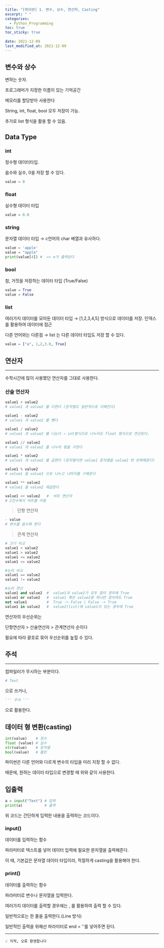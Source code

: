```yaml
---
title: "[파이썬] 1. 변수, 상수, 연산자, Casting"
excerpt: " "
categories:
  - Python_Programming
toc: true
toc_sticky: true
 
date: 2021-12-09
last_modified_at: 2021-12-09
---
```



## 변수와 상수
변하는 숫자.

프로그래머가 지정한 이름이 있는 기억공간

메모리를 할당받아 사용한다

String, int, float, bool 모두 저장이 가능.

추가로 list 형식을 활용 할 수 있음.

## Data Type

### int
정수형 데이터타입.

음수와 실수, 0을 저장 할 수 있다.

```python
value = 0
```

### float

실수형 데이터 타입

```python
value = 0.0
```

### string

문자열 데이터 타입 → c언어의 char 배열과 유사하다. 

```python
value = 'apple'
value = "apple"
print(value[4]) #  => e가 출력된다
```

### bool

참, 거짓을 저장하는 데이터 타입 (True/False)

```python
value = True
value = False
```

### list
 
여러가지 데이터를 모아둔 데이터 타입 → [1,2,3,4,5] 방식으로 데이터를 저장. 인덱스를 활용하여 데이터에 접근

다른 언어와는 다른점 → list 는 다른 데이터 타입도 저장 할 수 있다.

```python
value = ["a", 1,2,3.0, True]
```

## 연산자

---

수학시간에 많이 사용했던 연산자를 그대로 사용한다.

### 산술 연산자


```python
value1 + value2 
# value1 과 value2 를 더한다 (문자열도 일반적으로 더해진다)

value1 - value2 
# value1 과 value2 를 뺀다

value1 / value2
# value1 과 value2 를 나눈다 → int형식으로 나누어도 float 형식으로 연산된다.

value1 // value2
# value1 과 value2 를 나누어 몫을 구한다

value1 * value2 
# value1 과 value2 를 곱한다 (문자열이면 value1 문자열을 value2 번 반복해준다)

value1 % value2 
# value1 을 value2 으로 나누고 나머지를 구해준다

value1 ** value2 
# value1 을 value2 제곱한다

value1 << value2   #  비트 연산자
# 2진수에서 비트를 이동
```

> 단항 연산자
> 

```python
- value
# 변수를 음수화 한다
```

> 관계 연산자
> 

```python
# 크기 비교
value1 < value2
value1 > value2
value1 <= value2
value1 <= value2

#논리 비교
value1 == value2
value1 != value2

#논리 연산
value1 and value2  #  value1과 value2가 모두 참이 경우에 True
value1 or value2   #  value1 혹은 value2중 하나만 참이여도 True 
not value1         #  True -> False | False -> True
value1 in value2   #  value2(list)에 value1이 있는 경우에 True

```

연산자의 우선순위는 

단항연산자 > 산술연산자 > 관계연산자 순이다

필요에 따라 괄호로 묶어 우선순위를 높힐 수 있다.

## 주석

---

컴파일러가 무시하는 부분이다.

```python
# Text
```

으로 쓰거나, 

```python
''' 주석 '''
```

으로 활용한다.

## 데이터 형 변환(casting)

```python
int(value)    # 정수
float (value) # 실수
str(value)    # 문자열
bool(value)   # 불린
```

파이썬은 다른 언어와 다르게 변수의 타입을 미리 지정 할 수 없다.

때문에, 원하는 데이터 타입으로 변경할 때 위와 같이 사용한다.

## 입출력


```python
a = input("Text") # 입력
print(a)          # 출력
```

위 코드는 간단하게 입력한 내용을 출력하는 코드이다.

### input()


데이터를 입력하는 함수

파라미터로 텍스트를 넣어 데이터 입력에 필요한 문자열을 출력해준다.

이 때, 기본값은 문자열 데이터 타입이라, 적절하게 casting을 활용해야 한다.

### print()

데이터를 출력하는 함수

파라미터로 변수나 문자열을 입력한다.

여러가지 데이터를 출력할 경우에는 , 를 활용하여 출력 할 수 있다.

일반적으로는 한 줄을 출력한다.(Line 방식)

일반적인 출력을 위해선 파라미터로 end = ''를 넣어주면 된다.


---
```
💡 지적, 오류 환영합니다
```